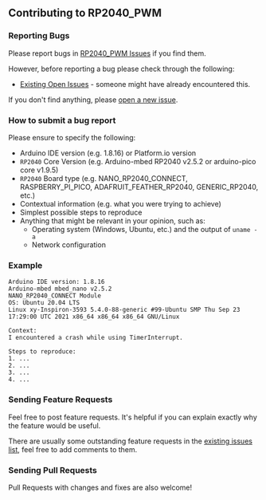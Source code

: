 ## Contributing to RP2040_PWM

### Reporting Bugs

Please report bugs in [RP2040_PWM Issues](https://github.com/khoih-prog/RP2040_PWM/issues) if you find them.

However, before reporting a bug please check through the following:

* [Existing Open Issues](https://github.com/khoih-prog/RP2040_PWM/issues) - someone might have already encountered this.

If you don't find anything, please [open a new issue](https://github.com/khoih-prog/RP2040_PWM/issues/new).

### How to submit a bug report

Please ensure to specify the following:

* Arduino IDE version (e.g. 1.8.16) or Platform.io version
* `RP2040` Core Version (e.g. Arduino-mbed RP2040 v2.5.2 or arduino-pico core v1.9.5)
* `RP2040` Board type (e.g. NANO_RP2040_CONNECT, RASPBERRY_PI_PICO, ADAFRUIT_FEATHER_RP2040, GENERIC_RP2040, etc.)
* Contextual information (e.g. what you were trying to achieve)
* Simplest possible steps to reproduce
* Anything that might be relevant in your opinion, such as:
  * Operating system (Windows, Ubuntu, etc.) and the output of `uname -a`
  * Network configuration


### Example

```
Arduino IDE version: 1.8.16
Arduino-mbed mbed_nano v2.5.2
NANO_RP2040_CONNECT Module
OS: Ubuntu 20.04 LTS
Linux xy-Inspiron-3593 5.4.0-88-generic #99-Ubuntu SMP Thu Sep 23 17:29:00 UTC 2021 x86_64 x86_64 x86_64 GNU/Linux

Context:
I encountered a crash while using TimerInterrupt.

Steps to reproduce:
1. ...
2. ...
3. ...
4. ...
```

### Sending Feature Requests

Feel free to post feature requests. It's helpful if you can explain exactly why the feature would be useful.

There are usually some outstanding feature requests in the [existing issues list](https://github.com/khoih-prog/RP2040_PWM/issues?q=is%3Aopen+is%3Aissue+label%3Aenhancement), feel free to add comments to them.

### Sending Pull Requests

Pull Requests with changes and fixes are also welcome!
